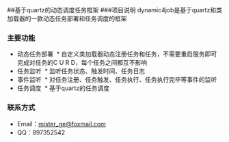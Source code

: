 ##基于quartz的动态调度任务框架
###项目说明
dynamic4job是基于quartz和类加载器的一款动态任务部署和任务调度的框架
### 主要功能
* 动态任务部署
  * 自定义类加载器动态注册任务和任务，不需要重启服务即可完成对任务的C U R D，每个任务之间都互不影响
* 任务监听
  * 监听任务状态、触发时间、任务日志
* 事件监听
  * 对任务注册、任务触发、任务执行、任务执行完毕等事件的监听
* 任务调度
  * 基于quartz的任务调度
### 联系方式
* Email：mister_ge@foxmail.com
* QQ：897352542
